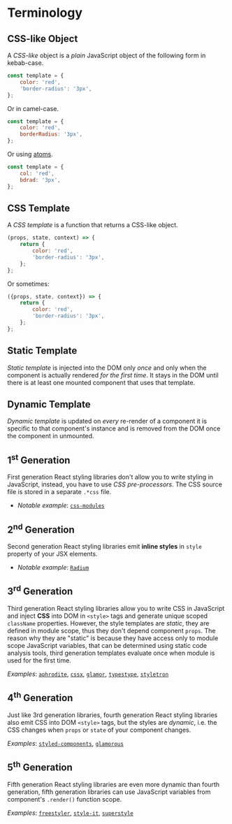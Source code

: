 # Terminology


## CSS-like Object

A *CSS-like* object is a *plain* JavaScript object of the following form in kebab-case.

```js
const template = {
    color: 'red',
    'border-radius': '3px',
};
```

Or in camel-case.

```js
const template = {
    color: 'red',
    borderRadius: '3px',
};
```

Or using [atoms](./feat/atoms.md).

```js
const template = {
    col: 'red',
    bdrad: '3px',
};
```


## CSS Template

A *CSS template* is a function that returns a CSS-like object.

```js
(props, state, context) => {
    return {
        color: 'red',
        'border-radius': '3px',
    };
};
```

Or sometimes:

```js
({props, state, context}) => {
    return {
        color: 'red',
        'border-radius': '3px',
    };
};
```


## Static Template

*Static template* is injected into the DOM only *once* and only when the component is actually rendered
*for the first time*. It stays in the DOM until there is at least one mounted component that uses that template.


## Dynamic Template

*Dynamic template* is updated on *every* re-render of a component it is specific to that component's instance
and is removed from the DOM once the component in unmounted.


## 1<sup>st</sup> Generation

First generation React styling libraries don't allow you to write styling in JavaScript, instead,
you have to use *CSS pre-processors*. The CSS source file is stored in a separate `.*css` file.

  - *Notable example*: [`css-modules`][lib-css-modules]


## 2<sup>nd</sup> Generation

Second generation React styling libraries emit __inline styles__ in `style` property of your JSX
elements.

  - *Notable example*: [`Radium`][lib-radium]



## 3<sup>rd</sup> Generation

Third generation React styling libraries allow you to write CSS in JavaScript and inject __CSS__ into
DOM in `<style>` tags and generate unique scoped `className` properties. However, the style templates are *static*,
they are defined in module scope, thus they don't depend component `props`. The reason why they are "static" is
because they have access only to module scope JavaScript variables, that can be determined using static code analysis
tools, third generation templates evaluate once when module is used for the first time.

*Examples*: [`aphrodite`][lib-aphrodite], [`cssx`][lib-cssx], [`glamor`][lib-glamor], [`typestype`][lib-typestype], [`styletron`](lib-styletron)


## 4<sup>th</sup> Generation

Just like 3rd generation libraries, fourth generation React styling libraries also emit CSS into DOM `<style>` tags,
but the styles are *dynamic*, i.e. the CSS changes when `props` or `state` of your component changes.

*Examples*: [`styled-components`][lib-styled-components], [`glamorous`][lib-glamorous]


## 5<sup>th</sup> Generation

Fifth generation React styling libraries are even more dynamic than fourth generation, fifth generation libraries
can use JavaScript variables from component's `.render()` function scope.

*Examples*: [`freestyler`][lib-freestyler], [`style-it`][lib-style-it], [`superstyle`][lib-superstyle]



[lib-css-modules]: https://github.com/css-modules/css-modules
[lib-radium]: https://github.com/FormidableLabs/radium
[lib-aphrodite]: https://github.com/Khan/aphrodite
[lib-cssx]: https://github.com/krasimir/cssx
[lib-glamor]: https://github.com/threepointone/glamor
[lib-typestype]: https://github.com/typestyle/typestyle
[lib-styletron]: https://github.com/rtsao/styletron
[lib-styled-components]: https://github.com/styled-components/styled-components
[lib-glamorous]: https://github.com/paypal/glamorous
[lib-restyles]: https://github.com/tkh44/restyles
[lib-freestyler]: https://github.com/streamich/freestyler
[lib-style-it]: https://github.com/buildbreakdo/style-it
[lib-superstyle]: https://github.com/jxnblk/superstyle
